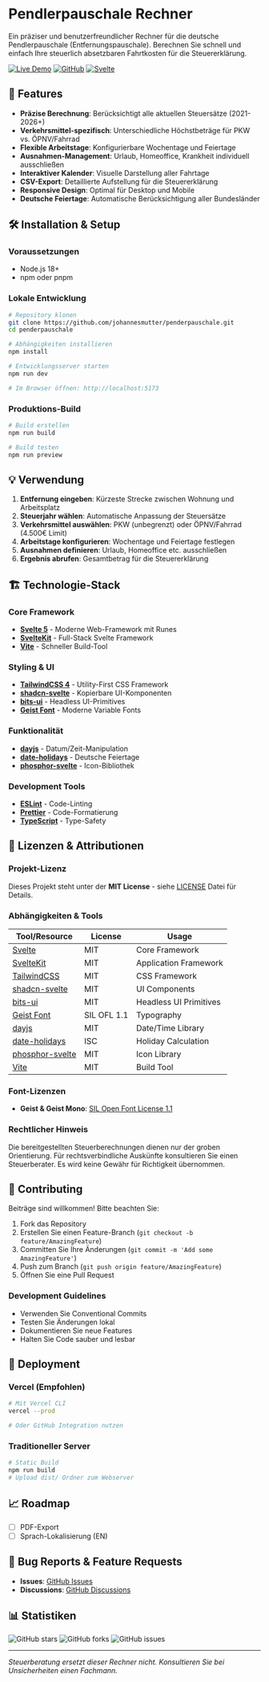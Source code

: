 # Pendlerpauschale Rechner

Ein präziser und benutzerfreundlicher Rechner für die deutsche Pendlerpauschale (Entfernungspauschale). Berechnen Sie schnell und einfach Ihre steuerlich absetzbaren Fahrtkosten für die Steuererklärung.

[![Live Demo](https://img.shields.io/badge/Live-Demo-blue)](https://pendler-pauschale.de)
[![GitHub](https://img.shields.io/github/license/johannesmutter/penderpauschale)](LICENSE)
[![Svelte](https://img.shields.io/badge/Svelte-5-orange)](https://svelte.dev)

## 🚀 Features

- **Präzise Berechnung**: Berücksichtigt alle aktuellen Steuersätze (2021-2026+)
- **Verkehrsmittel-spezifisch**: Unterschiedliche Höchstbeträge für PKW vs. ÖPNV/Fahrrad
- **Flexible Arbeitstage**: Konfigurierbare Wochentage und Feiertage
- **Ausnahmen-Management**: Urlaub, Homeoffice, Krankheit individuell ausschließen
- **Interaktiver Kalender**: Visuelle Darstellung aller Fahrtage
- **CSV-Export**: Detaillierte Aufstellung für die Steuererklärung
- **Responsive Design**: Optimal für Desktop und Mobile
- **Deutsche Feiertage**: Automatische Berücksichtigung aller Bundesländer

## 🛠️ Installation & Setup

### Voraussetzungen
- Node.js 18+ 
- npm oder pnpm

### Lokale Entwicklung

```bash
# Repository klonen
git clone https://github.com/johannesmutter/penderpauschale.git
cd penderpauschale

# Abhängigkeiten installieren
npm install

# Entwicklungsserver starten
npm run dev

# Im Browser öffnen: http://localhost:5173
```

### Produktions-Build

```bash
# Build erstellen
npm run build

# Build testen
npm run preview
```

## 💡 Verwendung

1. **Entfernung eingeben**: Kürzeste Strecke zwischen Wohnung und Arbeitsplatz
2. **Steuerjahr wählen**: Automatische Anpassung der Steuersätze
3. **Verkehrsmittel auswählen**: PKW (unbegrenzt) oder ÖPNV/Fahrrad (4.500€ Limit)
4. **Arbeitstage konfigurieren**: Wochentage und Feiertage festlegen
5. **Ausnahmen definieren**: Urlaub, Homeoffice etc. ausschließen
6. **Ergebnis abrufen**: Gesamtbetrag für die Steuererklärung

## 🏗️ Technologie-Stack

### Core Framework
- **[Svelte 5](https://svelte.dev)** - Moderne Web-Framework mit Runes
- **[SvelteKit](https://kit.svelte.dev)** - Full-Stack Svelte Framework
- **[Vite](https://vitejs.dev)** - Schneller Build-Tool

### Styling & UI
- **[TailwindCSS 4](https://tailwindcss.com)** - Utility-First CSS Framework
- **[shadcn-svelte](https://shadcn-svelte.com)** - Kopierbare UI-Komponenten
- **[bits-ui](https://bits-ui.com)** - Headless UI-Primitives
- **[Geist Font](https://vercel.com/font)** - Moderne Variable Fonts

### Funktionalität
- **[dayjs](https://day.js.org)** - Datum/Zeit-Manipulation
- **[date-holidays](https://github.com/commenthol/date-holidays)** - Deutsche Feiertage
- **[phosphor-svelte](https://phosphoricons.com)** - Icon-Bibliothek

### Development Tools
- **[ESLint](https://eslint.org)** - Code-Linting
- **[Prettier](https://prettier.io)** - Code-Formatierung
- **[TypeScript](https://typescriptlang.org)** - Type-Safety

## 📄 Lizenzen & Attributionen

### Projekt-Lizenz
Dieses Projekt steht unter der **MIT License** - siehe [LICENSE](LICENSE) Datei für Details.

### Abhängigkeiten & Tools

| Tool/Resource | License | Usage |
|---------------|---------|--------|
| [Svelte](https://svelte.dev) | MIT | Core Framework |
| [SvelteKit](https://kit.svelte.dev) | MIT | Application Framework |
| [TailwindCSS](https://tailwindcss.com) | MIT | CSS Framework |
| [shadcn-svelte](https://shadcn-svelte.com) | MIT | UI Components |
| [bits-ui](https://bits-ui.com) | MIT | Headless UI Primitives |
| [Geist Font](https://vercel.com/font) | SIL OFL 1.1 | Typography |
| [dayjs](https://day.js.org) | MIT | Date/Time Library |
| [date-holidays](https://github.com/commenthol/date-holidays) | ISC | Holiday Calculation |
| [phosphor-svelte](https://phosphoricons.com) | MIT | Icon Library |
| [Vite](https://vitejs.dev) | MIT | Build Tool |

### Font-Lizenzen
- **Geist & Geist Mono**: [SIL Open Font License 1.1](https://scripts.sil.org/OFL)

### Rechtlicher Hinweis
Die bereitgestellten Steuerberechnungen dienen nur der groben Orientierung. Für rechtsverbindliche Auskünfte konsultieren Sie einen Steuerberater. Es wird keine Gewähr für Richtigkeit übernommen.

## 🤝 Contributing

Beiträge sind willkommen! Bitte beachten Sie:

1. Fork das Repository
2. Erstellen Sie einen Feature-Branch (`git checkout -b feature/AmazingFeature`)
3. Committen Sie Ihre Änderungen (`git commit -m 'Add some AmazingFeature'`)
4. Push zum Branch (`git push origin feature/AmazingFeature`)
5. Öffnen Sie eine Pull Request

### Development Guidelines
- Verwenden Sie Conventional Commits
- Testen Sie Änderungen lokal
- Dokumentieren Sie neue Features
- Halten Sie Code sauber und lesbar

## 🚀 Deployment

### Vercel (Empfohlen)
```bash
# Mit Vercel CLI
vercel --prod

# Oder GitHub Integration nutzen
```

### Traditioneller Server
```bash
# Static Build
npm run build
# Upload dist/ Ordner zum Webserver
```

## 📈 Roadmap

- [ ] PDF-Export
- [ ] Sprach-Lokalisierung (EN)

## 🐛 Bug Reports & Feature Requests

- **Issues**: [GitHub Issues](https://github.com/johannesmutter/penderpauschale/issues)
- **Discussions**: [GitHub Discussions](https://github.com/johannesmutter/penderpauschale/discussions)

## 📊 Statistiken

![GitHub stars](https://img.shields.io/github/stars/johannesmutter/penderpauschale)
![GitHub forks](https://img.shields.io/github/forks/johannesmutter/penderpauschale)
![GitHub issues](https://img.shields.io/github/issues/johannesmutter/penderpauschale)

---

*Steuerberatung ersetzt dieser Rechner nicht. Konsultieren Sie bei Unsicherheiten einen Fachmann.*
